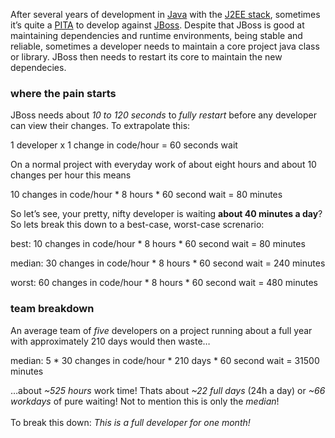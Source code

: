 
After several years of development in [Java](http://java.com "Java") with the [J2EE stack](http://en.wikipedia.org/wiki/Java_Platform,_Enterprise_Edition "Java Platform - Enterprise Edition stack"), sometimes it’s quite a [PITA](http://en.wikipedia.org/wiki/Pain_in_the_ass "PITA") to develop against [JBoss](http://www.jboss.org/ "JBoss"). Despite that JBoss is good at maintaining dependencies and runtime environments, being stable and reliable, sometimes a developer needs to maintain a core project java class or library. JBoss then needs to restart its core to maintain the new dependecies.

### where the **pain** starts

JBoss needs about *10 to 120 seconds* to *fully restart* before any developer can view their changes. To extrapolate this:

1 developer x 1 change in code/hour = 60 seconds wait

On a normal project with everyday work of about eight hours and about 10 changes per hour this means

10 changes in code/hour * 8 hours * 60 second wait = 80 minutes

So let’s see, your pretty, nifty developer is waiting **about 40 minutes a day**? So lets break this down to a best-case, worst-case screnario:

best: 10 changes in code/hour * 8 hours * 60 second wait = 80 minutes

median: 30 changes in code/hour * 8 hours * 60 second wait = 240 minutes

worst: 60 changes in code/hour * 8 hours * 60 second wait = 480 minutes

### team breakdown

An average team of *five* developers on a project running about a full year with approximately 210 days would then waste…

median: 5 * 30 changes in code/hour * 210 days * 60 second wait = 31500 minutes

…about *~525 hours* work time! Thats about *~22 full days* (24h a day) or *~66 workdays* of pure waiting! Not to mention this is only the *median*!

<span style="line-height: 1.7;">To break this down: </span>*This is a full developer for one month!*


